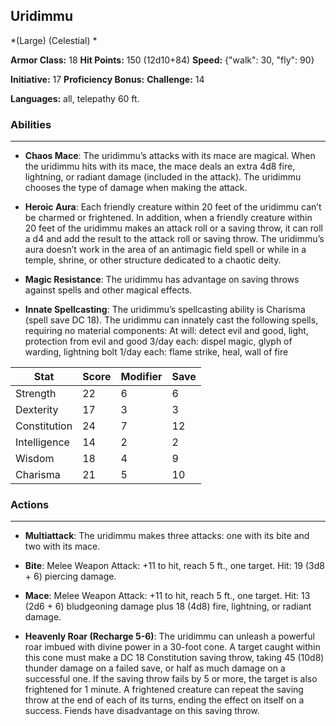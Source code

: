 ## Uridimmu
*(Large) (Celestial) *

**Armor Class:** 18
**Hit Points:** 150 (12d10+84)
**Speed:** {"walk": 30, "fly": 90}

**Initiative:** 17
**Proficiency Bonus:**
**Challenge:** 14

**Languages:** all, telepathy 60 ft.

### Abilities
 --- 
- **Chaos Mace**: The uridimmu’s attacks with its mace are magical. When the uridimmu hits with its mace, the mace deals an extra 4d8 fire, lightning, or radiant damage (included in the attack). The uridimmu chooses the type of damage when making the attack.

- **Heroic Aura**: Each friendly creature within 20 feet of the uridimmu can’t be charmed or frightened. In addition, when a friendly creature within 20 feet of the uridimmu makes an attack roll or a saving throw, it can roll a d4 and add the result to the attack roll or saving throw. The uridimmu’s aura doesn’t work in the area of an antimagic field spell or while in a temple, shrine, or other structure dedicated to a chaotic deity.

- **Magic Resistance**: The uridimmu has advantage on saving throws against spells and other magical effects.

- **Innate Spellcasting**: The uridimmu’s spellcasting ability is Charisma (spell save DC 18). The uridimmu can innately cast the following spells, requiring no material components:
At will: detect evil and good, light, protection from evil and good
3/day each: dispel magic, glyph of warding, lightning bolt
1/day each: flame strike, heal, wall of fire



| Stat | Score | Modifier | Save |
| ---- | ---- | ---- | ---- |
| Strength | 22 | 6 | 6 |
| Dexterity | 17 | 3 | 3 |
| Constitution | 24 | 7 | 12 |
| Intelligence | 14 | 2 | 2 |
| Wisdom | 18 | 4 | 9 |
| Charisma | 21 | 5 | 10 |

### Actions
 --- 
- **Multiattack**: The uridimmu makes three attacks: one with its bite and two with its mace.

- **Bite**: Melee Weapon Attack: +11 to hit, reach 5 ft., one target. Hit: 19 (3d8 + 6) piercing damage.

- **Mace**: Melee Weapon Attack: +11 to hit, reach 5 ft., one target. Hit: 13 (2d6 + 6) bludgeoning damage plus 18 (4d8) fire, lightning, or radiant damage.

- **Heavenly Roar (Recharge 5-6)**: The uridimmu can unleash a powerful roar imbued with divine power in a 30-foot cone. A target caught within this cone must make a DC 18 Constitution saving throw, taking 45 (10d8) thunder damage on a failed save, or half as much damage on a successful one. If the saving throw fails by 5 or more, the target is also frightened for 1 minute. A frightened creature can repeat the saving throw at the end of each of its turns, ending the effect on itself on a success. Fiends have disadvantage on this saving throw.

